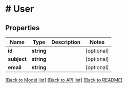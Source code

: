 # # User

## Properties

Name | Type | Description | Notes
------------ | ------------- | ------------- | -------------
**id** | **string** |  | [optional]
**subject** | **string** |  | [optional]
**email** | **string** |  | [optional]

[[Back to Model list]](../../README.md#models) [[Back to API list]](../../README.md#endpoints) [[Back to README]](../../README.md)
